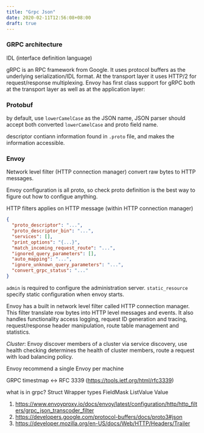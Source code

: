 ```yaml
---
title: "Grpc Json"
date: 2020-02-11T12:56:08+08:00
draft: true
---
```


### GRPC architecture

IDL (interface definition language)

gRPC is an RPC framework from Google. It uses protocol buffers as the underlying serialization/IDL format. At the transport layer it uses HTTP/2 for request/response multiplexing. Envoy has first class support for gRPC both at the transport layer as well as at the application layer:

### Protobuf

by default, use `lowerCamelCase` as the JSON name, JSON parser should accept both converted `lowerCamelCase` and proto field name.

descriptor contiann information found in `.proto` file, and makes the information accessible.

### Envoy

Network level filter (HTTP connection manager) convert raw bytes to HTTP messages.

Envoy configuration is all proto, so check proto definition is the best way to figure out how to configue anything.

HTTP filters applies on HTTP message (within HTTP connection manager)


```json
{
  "proto_descriptor": "...",
  "proto_descriptor_bin": "...",
  "services": [],
  "print_options": "{...}",
  "match_incoming_request_route": "...",
  "ignored_query_parameters": [],
  "auto_mapping": "...",
  "ignore_unknown_query_parameters": "...",
  "convert_grpc_status": "..."
}
```

`admin` is required to configure the administration server.
`static_resource` specify static configuration when envoy starts.


Envoy has a built in network level filter called HTTP connection manager. This filter translate row bytes into HTTP level messages and events.
It also handles functionality access logging, request ID generation and tracing, request/response header manipulation, route table management and statistics.


*Cluster*: 
Envoy discover members of a cluster via service discovery, use health checking determines the health of cluster members, route a request with load balancing policy.

Envoy recommend a single Envoy per machine

GRPC timestmap <-> RFC 3339 (https://tools.ietf.org/html/rfc3339)

what is in grpc?
Struct
Wrapper types
FieldMask
ListValue
Value

1. https://www.envoyproxy.io/docs/envoy/latest/configuration/http/http_filters/grpc_json_transcoder_filter
1. https://developers.google.com/protocol-buffers/docs/proto3#json
1. https://developer.mozilla.org/en-US/docs/Web/HTTP/Headers/Trailer
